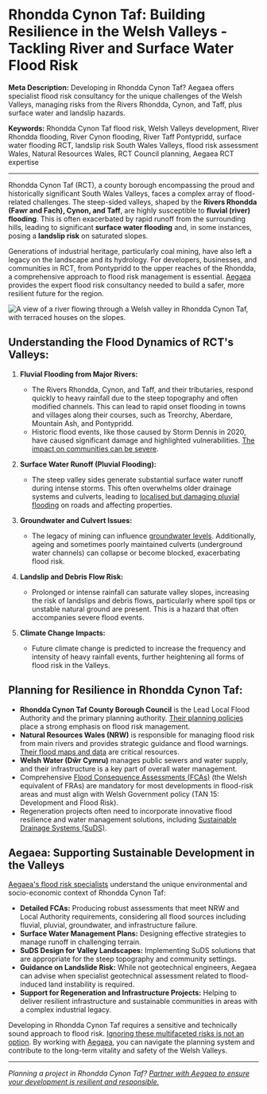 # Rhondda Cynon Taf: Building Resilience in the Welsh Valleys - Tackling River and Surface Water Flood Risk

**Meta Description:** Developing in Rhondda Cynon Taf? Aegaea offers specialist flood risk consultancy for the unique challenges of the Welsh Valleys, managing risks from the Rivers Rhondda, Cynon, and Taff, plus surface water and landslip hazards.

**Keywords:** Rhondda Cynon Taf flood risk, Welsh Valleys development, River Rhondda flooding, River Cynon flooding, River Taff Pontypridd, surface water flooding RCT, landslip risk South Wales Valleys, flood risk assessment Wales, Natural Resources Wales, RCT Council planning, Aegaea RCT expertise

---

Rhondda Cynon Taf (RCT), a county borough encompassing the proud and historically significant South Wales Valleys, faces a complex array of flood-related challenges. The steep-sided valleys, shaped by the **Rivers Rhondda (Fawr and Fach), Cynon, and Taff**, are highly susceptible to **fluvial (river) flooding**. This is often exacerbated by rapid runoff from the surrounding hills, leading to significant **surface water flooding** and, in some instances, posing a **landslip risk** on saturated slopes.

Generations of industrial heritage, particularly coal mining, have also left a legacy on the landscape and its hydrology. For developers, businesses, and communities in RCT, from Pontypridd to the upper reaches of the Rhondda, a comprehensive approach to flood risk management is essential. [Aegaea](https://aegaea.com) provides the expert flood risk consultancy needed to build a safer, more resilient future for the region.

<!-- Image Placeholder: A characteristic view of one of the Rhondda, Cynon, or Taff valleys, showing the river, terraced housing, and steep valley sides, perhaps hinting at past industry or current regeneration. -->
<!--
MANUAL IMAGE ACQUISITION REQUIRED:
Search for a royalty-free image of "Rhondda Valley river terraced houses" or "River Cynon Aberdare valley view" or "Pontypridd River Taff bridge".
SAVE TO: ccameronhann/camerhann.github.io/public/images/blog/rhondda-cynon-taf-valleys-flood-risk.png
REPLACE ALT TEXT & FILENAME IN MARKDOWN
-->
![A view of a river flowing through a Welsh valley in Rhondda Cynon Taf, with terraced houses on the slopes.](/images/blog/rhondda-cynon-taf-valleys-flood-risk.png)

## Understanding the Flood Dynamics of RCT's Valleys:

1.  **Fluvial Flooding from Major Rivers:**
    *   The Rivers Rhondda, Cynon, and Taff, and their tributaries, respond quickly to heavy rainfall due to the steep topography and often modified channels. This can lead to rapid onset flooding in towns and villages along their courses, such as Treorchy, Aberdare, Mountain Ash, and Pontypridd.
    *   Historic flood events, like those caused by Storm Dennis in 2020, have caused significant damage and highlighted vulnerabilities. [The impact on communities can be severe](https://www.bbc.co.uk/news/uk-wales-55062438).

2.  **Surface Water Runoff (Pluvial Flooding):**
    *   The steep valley sides generate substantial surface water runoff during intense storms. This often overwhelms older drainage systems and culverts, leading to [localised but damaging pluvial flooding](https://camerhann.github.io/blog/surface-water-flooding-hidden-menace-prepare) on roads and affecting properties.

3.  **Groundwater and Culvert Issues:**
    *   The legacy of mining can influence [groundwater levels](https://camerhann.github.io/blog/groundwater-flooding-risk-from-below). Additionally, ageing and sometimes poorly maintained culverts (underground water channels) can collapse or become blocked, exacerbating flood risk.

4.  **Landslip and Debris Flow Risk:**
    *   Prolonged or intense rainfall can saturate valley slopes, increasing the risk of landslips and debris flows, particularly where spoil tips or unstable natural ground are present. This is a hazard that often accompanies severe flood events.

5.  **Climate Change Impacts:**
    *   Future climate change is predicted to increase the frequency and intensity of heavy rainfall events, further heightening all forms of flood risk in the Valleys.

## Planning for Resilience in Rhondda Cynon Taf:

*   **Rhondda Cynon Taf County Borough Council** is the Lead Local Flood Authority and the primary planning authority. [Their planning policies](https://www.rctcbc.gov.uk/EN/Resident/PlanningandBuildingControl/Planning.aspx) place a strong emphasis on flood risk management.
*   **Natural Resources Wales (NRW)** is responsible for managing flood risk from main rivers and provides strategic guidance and flood warnings. [Their flood maps and data](https://naturalresources.wales/flooding/) are critical resources.
*   **Welsh Water (Dŵr Cymru)** manages public sewers and water supply, and their infrastructure is a key part of overall water management.
*   Comprehensive [Flood Consequence Assessments (FCAs)](https://aegaea.com/services/flood-risk-assessments) (the Welsh equivalent of FRAs) are mandatory for most developments in flood-risk areas and must align with Welsh Government policy (TAN 15: Development and Flood Risk).
*   Regeneration projects often need to incorporate innovative flood resilience and water management solutions, including [Sustainable Drainage Systems (SuDS)](https://camerhann.github.io/blog/suds-guide-homeowners-small-developers).

## Aegaea: Supporting Sustainable Development in the Valleys

[Aegaea's flood risk specialists](https://aegaea.com/about-us) understand the unique environmental and socio-economic context of Rhondda Cynon Taf:

*   **Detailed FCAs:** Producing robust assessments that meet NRW and Local Authority requirements, considering all flood sources including fluvial, pluvial, groundwater, and infrastructure failure.
*   **Surface Water Management Plans:** Designing effective strategies to manage runoff in challenging terrain.
*   **SuDS Design for Valley Landscapes:** Implementing SuDS solutions that are appropriate for the steep topography and community settings.
*   **Guidance on Landslide Risk:** While not geotechnical engineers, Aegaea can advise when specialist geotechnical assessment related to flood-induced land instability is required.
*   **Support for Regeneration and Infrastructure Projects:** Helping to deliver resilient infrastructure and sustainable communities in areas with a complex industrial legacy.

Developing in Rhondda Cynon Taf requires a sensitive and technically sound approach to flood risk. [Ignoring these multifaceted risks is not an option](https://camerhann.github.io/blog/true-cost-of-ignoring-flood-risk). By working with [Aegaea](https://aegaea.com/contact-us), you can navigate the planning system and contribute to the long-term vitality and safety of the Welsh Valleys.

---

*Planning a project in Rhondda Cynon Taf? [Partner with Aegaea to ensure your development is resilient and responsible.](https://aegaea.com/contact-us)*